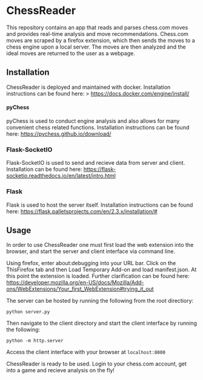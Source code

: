 # ChessReader
This repository contains an app that reads and parses chess.com moves and provides real-time analysis and move recommendations. Chess.com moves are scraped by a firefox extension, which then sends the moves to a chess engine upon a local server. The moves are then analyzed and the ideal moves are returned to the user as a webpage.

## Installation

ChessReader is deployed and maintained with docker. Installation instructions can be found here: > https://docs.docker.com/engine/install/

#### pyChess 
pyChess is used to conduct engine analysis and also allows for many convenient chess related functions. Installation instructions can be found here: https://pychess.github.io/download/

### Flask-SocketIO
Flask-SocketIO is used to send and recieve data from server and client. Installation can be found here: https://flask-socketio.readthedocs.io/en/latest/intro.html

### Flask
Flask is used to host the server itself. Installation instructions can be found here: https://flask.palletsprojects.com/en/2.3.x/installation/#

## Usage
In order to use ChessReader one must first load the web extension into the browser, and start the server and client interface via command line. 

Using firefox, enter about:debugging into your URL bar. Click on the ThisFirefox tab and then Load Temporary Add-on and load manifest.json. At this point the extension is loaded. Further clarification can be found here: https://developer.mozilla.org/en-US/docs/Mozilla/Add-ons/WebExtensions/Your_first_WebExtension#trying_it_out

The server can be hosted by running the following from the root directiory: 
```
python server.py
```

Then navigate to the client directory and start the client interface by running the following:
```
python -m http.server
```

Access the client interface with your browser at ```localhost:8000 ```

ChessReader is ready to be used. Login to your chess.com account, get into a game and recieve analysis on the fly!


